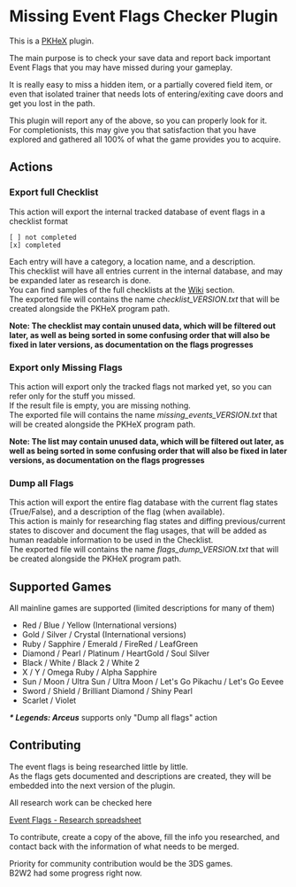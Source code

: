 # Missing Event Flags Checker Plugin
This is a [PKHeX](https://github.com/kwsch/PKHeX) plugin.

The main purpose is to check your save data and report back important Event Flags that you may have missed during your gameplay.

It is really easy to miss a hidden item, or a partially covered field item, or even that isolated trainer that needs lots of entering/exiting cave doors and get you lost in the path.

This plugin will report any of the above, so you can properly look for it.  
For completionists, this may give you that satisfaction that you have explored and gathered all 100% of what the game provides you to acquire.

## Actions

### Export full Checklist

This action will export the internal tracked database of event flags in a checklist format

    [ ] not completed
    [x] completed

Each entry will have a category, a location name, and a description.  
This checklist will have all entries current in the internal database, and may be expanded later as research is done.  
You can find samples of the full checklists at the [Wiki](https://github.com/fattard/MissingEventFlagsCheckerPlugin/wiki) section.  
The exported file will contains the name *checklist_VERSION.txt* that will be created alongside the PKHeX program path.

**Note: The checklist may contain unused data, which will be filtered out later, as well as being sorted in some confusing order that will also be fixed in later versions, as documentation on the flags progresses**

### Export only Missing Flags

This action will export only the tracked flags not marked yet, so you can refer only for the stuff you missed.  
If the result file is empty, you are missing nothing.  
The exported file will contains the name *missing_events_VERSION.txt* that will be created alongside the PKHeX program path.

**Note: The list may contain unused data, which will be filtered out later, as well as being sorted in some confusing order that will also be fixed in later versions, as documentation on the flags progresses**

### Dump all Flags

This action will export the entire flag database with the current flag states (True/False), and a description of the flag (when available).  
This action is mainly for researching flag states and diffing previous/current states to discover and document the flag usages, that will be added as human readable information to be used in the Checklist.  
The exported file will contains the name *flags_dump_VERSION.txt* that will be created alongside the PKHeX program path.

## Supported Games
All mainline games are supported (limited descriptions for many of them)

- Red / Blue / Yellow (International versions)
- Gold / Silver / Crystal (International versions)
- Ruby / Sapphire / Emerald / FireRed / LeafGreen
- Diamond / Pearl / Platinum / HeartGold / Soul Silver
- Black / White / Black 2 / White 2
- X / Y / Omega Ruby / Alpha Sapphire
- Sun / Moon / Ultra Sun / Ultra Moon / Let's Go Pikachu / Let's Go Eevee
- Sword / Shield / Brilliant Diamond / Shiny Pearl
- Scarlet / Violet

***\* Legends: Arceus*** supports only "Dump all flags" action

## Contributing

The event flags is being researched little by little.  
As the flags gets documented and descriptions are created, they will be embedded into the next version of the plugin.

All research work can be checked here

[Event Flags - Research spreadsheet](https://docs.google.com/spreadsheets/d/1PkY3AVafdOEqKiD_TzD4hTDRvf39ad-eI7e4JylyVII/edit?usp=sharing)

To contribute, create a copy of the above, fill the info you researched, and contact back with the information of what needs to be merged.

Priority for community contribution would be the 3DS games.  
B2W2 had some progress right now.
